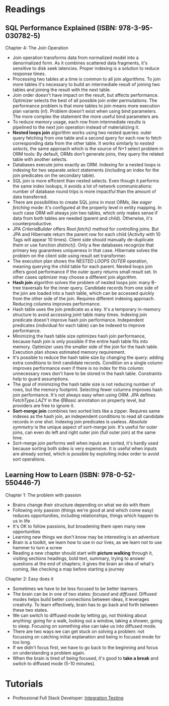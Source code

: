 # Readings

## SQL Performance Explained (ISBN: 978-3-95-030782-5)

Chapter 4: The Join Operation

- Join operation transforms data from normalized model into a denormalized form. As it combines scattered data
  fragments, it's sensitive to disk seek latencies. Proper indexing is a solution to reduce response times.
- Processing two tables at a time is common to all join algorithms. To join more tables it's necessary to build an
  intermediate result of joining two tables and joining the result with the next table.
- Join order doesn't have impact on the result, but affects performance. Optimizer selects the best of all possible join
  order permutations. The performance problem is that more tables to join means more execution plan variants (n!).
  Problem doesn't exist when using bind parameters. The more complex the statement the more useful bind parameters are.
- To reduce memory usage, each row from intermediate results is pipelined to the next join operation instead of
  materializing it.
- __Nested loops join__ algorithm works using two nested queries: outer query fetching from one table and a second query
  for each row to fetch corresponding data from the other table. It works similarly to _nested selects_, the same
  approach which is the source of N+1 select problem in ORM tools: By default, ORMs don't generate joins, they query the
  related table with another selects.
- Databases execute joins exactly as ORM. Indexing for a nested loops is indexing for two separate _select_
  statements (including an index for the join predicates on the secondary table).
- SQL join is more efficient than nested selects. Even though it performs the same index lookups, it avoids a lot of
  network communications: number of database round trips is more impactful than the amount of data transferred.
- There are possibilities to create SQL joins in most ORMs, like _eager fetching_ mode: it's configured at the property
  level in entity mapping. In such case ORM will always join two tables, which only makes sense if data from both tables
  are needed (parent and child). Otherwise, it's counterproductive.
- JPA _CriteriaBuilder_ offers _Root.fetch()_ method for controlling joins. But JPA and Hibernate return the parent row
  for each child (Activity with 10 Tags will appear 10 times). Client side should manually de-duplicate them or use
  function _distinct()_. Only a few databases recognize that primary key guarantees uniqueness in that case. Hibernate
  solves the problem on the client side using result set transformer.
- The execution plan shows the _NESTED LOOPS OUTER_ operation, meaning querying the child table for each parent. Nested
  loops join offers good performance if the outer query returns small result set. In other cases optimizer may choose a
  different join algorithm.
- __Hash join__ algorithm solves the problem of nested loops join: many B-tree traversals for the inner query. Candidate
  records from one side of the join are loaded into a hash table, which can be accessed quickly from the other side of
  the join. Requires different indexing approach. Reducing columns improves performance.
- Hash table uses the join predicate as a key. It's a temporary in-memory structure to avoid accessing joint table many
  times. Indexing join predicate doesn't improve hash join performance. Independent predicates (individual for each
  table) can be indexed to improve performance.
- Minimizing the hash table size optimizes hash join performance, because hash join is only possible if the entire hash
  table fits into memory. Optimizer uses the smaller side of the join for the hash table. Execution plan shows estimated
  memory requirement.
- It's possible to reduce the hash table size by changing the query: adding extra conditions to limit candidate records.
  Condition on a single column improves performance even if there is no index for this column: unnecessary rows don't
  have to be stored in the hash table. Constraints help to guard assumptions.
- The goal of minimizing the hash table size is not reducing number of rows, but the memory footprint. Selecting fewer
  columns improves hash join performance. It's not always easy when using ORM. JPA defines _FetchType.LAZY_ in the
  _@Basic_ annotation on property level, but providers are free to ignore it.
- __Sort-merge join__ combines two sorted lists like a zipper. Requires same indexes as the hash join, an independent
  conditions to read all candidate records in one shot. Indexing join predicates is useless. _Absolute symmetry_ is the
  unique aspect of sort-merge join. It's useful for outer joins, can even do left and right outer join (full outer join)
  at the same time.
- Sort-merge join performs well when inputs are sorted, it's hardly used because sorting both sides is very expensive.
  It is useful when inputs are already sorted, which is possible by exploiting index order to avoid sort operations.

## Learning How to Learn (ISBN: 978-0-52-550446-7)

Chapter 1: The problem with passion

- Brains change their structure depending on what we do with them
- Following only passion (things we're good at and which come easy) reduces opportunities, including relationships,
  things which happen to us in life
- It's OK to follow passions, but broadening them open many new opportunities
- Learning new things we don't know may be interesting is an adventure
- Brain is a toolkit, we learn how to use in our lives, as we learn not to use hammer to turn a screw
- Reading a new chapter should start with __picture walking__ through it, visiting sections headings, bold text,
  summary, trying to answer questions at the end of chapters; it gives the brain an idea of what's coming, like checking
  a map before starting a journey

Chapter 2: Easy does it

- Sometimes we have to be less focused to be better learners.
- The brain can be in one of two states: _focused_ and _diffused_. Diffused modes helps build better connections
  between ideas, it leverages creativity. To learn effectively, brain has to go back and forth between these two states.
- We can switch to diffused mode by letting go, not thinking about anything: going for a walk, looking out a window,
  taking a shower, going to sleep. Focusing on something else can take us into diffused mode.
- There are two ways we can get stuck on solving a problem: not focussing on catching initial explanation and being in
  focused mode for too long.
- If we didn't focus first, we have to go back to the beginning and focus on understanding a problem again.
- When the brain is tired of being focused, it's good to __take a break__ and switch to diffused mode (5-10 minutes).

# Tutorials

- Professional Full Stack Developer: [Integration Testing](https://github.com/marcinciapa/tutorials/pull/68)
